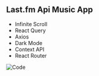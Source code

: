 ## Last.fm Api Music App

- Infinite Scroll
- React Query
- Axios 
- Dark Mode
- Context API
- React Router

![Code](https://user-images.githubusercontent.com/77880259/201748760-62acdf64-f6be-4d1b-a2e5-f812258b70e4.png)
